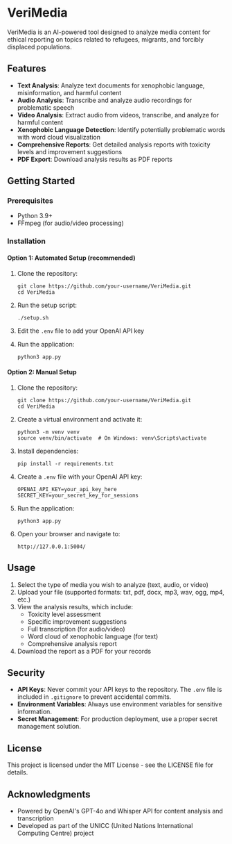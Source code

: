 # VeriMedia

VeriMedia is an AI-powered tool designed to analyze media content for ethical reporting on topics related to refugees, migrants, and forcibly displaced populations.

## Features

- **Text Analysis**: Analyze text documents for xenophobic language, misinformation, and harmful content
- **Audio Analysis**: Transcribe and analyze audio recordings for problematic speech
- **Video Analysis**: Extract audio from videos, transcribe, and analyze for harmful content
- **Xenophobic Language Detection**: Identify potentially problematic words with word cloud visualization
- **Comprehensive Reports**: Get detailed analysis reports with toxicity levels and improvement suggestions
- **PDF Export**: Download analysis results as PDF reports

## Getting Started

### Prerequisites

- Python 3.9+
- FFmpeg (for audio/video processing)

### Installation

#### Option 1: Automated Setup (recommended)

1. Clone the repository:
   ```
   git clone https://github.com/your-username/VeriMedia.git
   cd VeriMedia
   ```

2. Run the setup script:
   ```
   ./setup.sh
   ```

3. Edit the `.env` file to add your OpenAI API key

4. Run the application:
   ```
   python3 app.py
   ```

#### Option 2: Manual Setup

1. Clone the repository:
   ```
   git clone https://github.com/your-username/VeriMedia.git
   cd VeriMedia
   ```

2. Create a virtual environment and activate it:
   ```
   python3 -m venv venv
   source venv/bin/activate  # On Windows: venv\Scripts\activate
   ```

3. Install dependencies:
   ```
   pip install -r requirements.txt
   ```

4. Create a `.env` file with your OpenAI API key:
   ```
   OPENAI_API_KEY=your_api_key_here
   SECRET_KEY=your_secret_key_for_sessions
   ```

5. Run the application:
   ```
   python3 app.py
   ```

6. Open your browser and navigate to:
   ```
   http://127.0.0.1:5004/
   ```

## Usage

1. Select the type of media you wish to analyze (text, audio, or video)
2. Upload your file (supported formats: txt, pdf, docx, mp3, wav, ogg, mp4, etc.)
3. View the analysis results, which include:
   - Toxicity level assessment
   - Specific improvement suggestions
   - Full transcription (for audio/video)
   - Word cloud of xenophobic language (for text)
   - Comprehensive analysis report
4. Download the report as a PDF for your records

## Security

- **API Keys**: Never commit your API keys to the repository. The `.env` file is included in `.gitignore` to prevent accidental commits.
- **Environment Variables**: Always use environment variables for sensitive information.
- **Secret Management**: For production deployment, use a proper secret management solution.

## License

This project is licensed under the MIT License - see the LICENSE file for details.

## Acknowledgments

- Powered by OpenAI's GPT-4o and Whisper API for content analysis and transcription
- Developed as part of the UNICC (United Nations International Computing Centre) project 